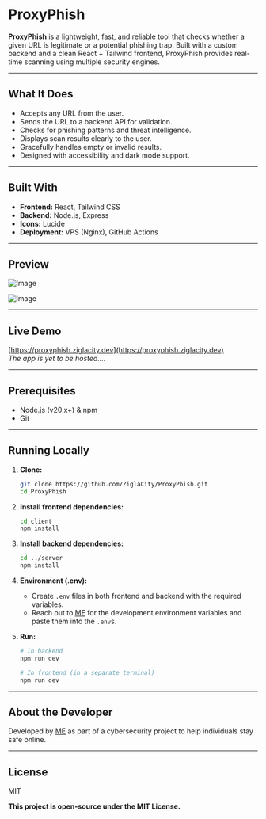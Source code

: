 # ProxyPhish

**ProxyPhish** is a lightweight, fast, and reliable tool that checks whether a given URL is legitimate or a potential phishing trap. Built with a custom backend and a clean React + Tailwind frontend, ProxyPhish provides real-time scanning using multiple security engines.

---

## What It Does

- Accepts any URL from the user.
- Sends the URL to a backend API for validation.
- Checks for phishing patterns and threat intelligence.
- Displays scan results clearly to the user.
- Gracefully handles empty or invalid results.
- Designed with accessibility and dark mode support.

---

## Built With

- **Frontend:** React, Tailwind CSS
- **Backend:** Node.js, Express
- **Icons:** Lucide
- **Deployment:** VPS (Nginx), GitHub Actions

---

## Preview

![Image](https://github.com/user-attachments/assets/93e7f69e-1868-4345-aca3-679961e49578)

![Image](https://github.com/user-attachments/assets/e5bdb7c9-1f64-419c-ae6f-25990324040b)

---

## Live Demo

[https://proxyphish.ziglacity.dev](https://proxyphish.ziglacity.dev)  
_The app is yet to be hosted...._

---

## Prerequisites

- Node.js (v20.x+) & npm
- Git

---

## Running Locally

1.  **Clone:**

    ```bash
    git clone https://github.com/ZiglaCity/ProxyPhish.git
    cd ProxyPhish
    ```

2.  **Install frontend dependencies:**

    ```bash
    cd client
    npm install
    ```

3.  **Install backend dependencies:**

    ```bash
    cd ../server
    npm install
    ```

4.  **Environment (.env):**

    - Create `.env` files in both frontend and backend with the required variables.
    - Reach out to [ME](https://github.com/ZiglaCity) for the development environment variables and paste them into the `.env`s.

5.  **Run:**

    ```bash
    # In backend
    npm run dev

    # In frontend (in a separate terminal)
    npm run dev
    ```

---

## About the Developer

Developed by [ME](https://github.com/ZiglaCity) as part of a cybersecurity project to help individuals stay safe online.

---

## License

MIT

**This project is open-source under the MIT License.**
